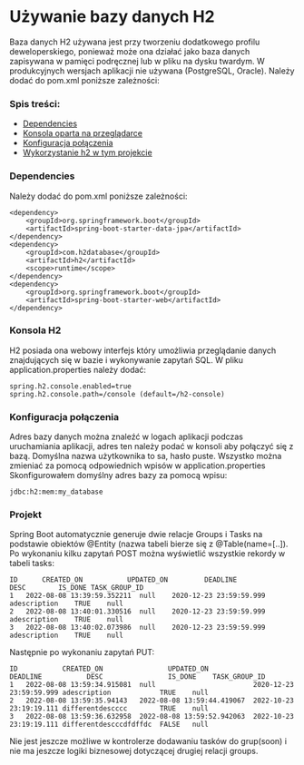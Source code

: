 # Używanie bazy danych H2
Baza danych H2 używana jest przy tworzeniu dodatkowego profilu deweloperskiego, ponieważ może ona działać jako baza danych zapisywana w pamięci podręcznej
lub w pliku na dysku twardym. W produkcyjnych wersjach aplikacji nie używana (PostgreSQL, Oracle). Należy dodać do pom.xml poniższe zależności:
### Spis treści:
- [Dependencies](#dependencies)
- [Konsola oparta na przeglądarce](#konsola-h2)
- [Konfiguracja połączenia](#konfiguracja-połączenia)
- [Wykorzystanie h2 w tym projekcie](#projekt)
### Dependencies
Należy dodać do pom.xml poniższe zależności:
```
<dependency>
    <groupId>org.springframework.boot</groupId>
    <artifactId>spring-boot-starter-data-jpa</artifactId>
</dependency>
<dependency>
    <groupId>com.h2database</groupId>
    <artifactId>h2</artifactId>
    <scope>runtime</scope>
</dependency>
<dependency>
    <groupId>org.springframework.boot</groupId>
    <artifactId>spring-boot-starter-web</artifactId>
</dependency>
```
### Konsola H2
H2 posiada ona webowy interfejs który umożliwia przeglądanie danych znajdujących się w bazie i wykonywanie zapytań SQL.
W pliku application.properties należy dodać:
```
spring.h2.console.enabled=true
spring.h2.console.path=/console (default=/h2-console)
```
### Konfiguracja połączenia
Adres bazy danych można znaleźć w logach aplikacji podczas uruchamiania aplikacji, adres ten należy podać w konsoli aby połączyć się z bazą.
Domyślna nazwa użytkownika to sa, hasło puste. Wszystko można zmieniać za pomocą odpowiednich wpisów w application.properties
Skonfigurowałem domyślny adres bazy za pomocą wpisu:
```
jdbc:h2:mem:my_database
```
### Projekt
Spring Boot automatycznie generuje dwie relacje Groups i Tasks na podstawie obiektów @Entity (nazwa tabeli bierze się z @Table(name=[..]).
Po wykonaniu kilku zapytań POST można wyświetlić wszystkie rekordy w tabeli tasks:
```
ID  	CREATED_ON  	     UPDATED_ON  	    DEADLINE  	       DESC  	   IS_DONE TASK_GROUP_ID  
1	2022-08-08 13:39:59.352211	null	2020-12-23 23:59:59.999	adescription	TRUE	null
2	2022-08-08 13:40:01.330516	null	2020-12-23 23:59:59.999	adescription	TRUE	null
3	2022-08-08 13:40:02.073986	null	2020-12-23 23:59:59.999	adescription	TRUE	null
```
Następnie po wykonaniu zapytań PUT:
```
ID  	     CREATED_ON  	           UPDATED_ON  	              DEADLINE  	     DESC  	             IS_DONE  	TASK_GROUP_ID  
1	2022-08-08 13:59:34.915081	null	                    2020-12-23 23:59:59.999	adescription	        TRUE	null
2	2022-08-08 13:59:35.94143	2022-08-08 13:59:44.419067	2022-10-23 23:19:19.111	differentdescccc	    TRUE	null
3	2022-08-08 13:59:36.632958	2022-08-08 13:59:52.942063	2022-10-23 23:19:19.111	differentdescccdfdffdc	FALSE	null
```

Nie jest jeszcze możliwe w kontrolerze dodawaniu tasków do grup(soon) i nie ma jeszcze logiki biznesowej dotyczącej drugiej relacji groups.



